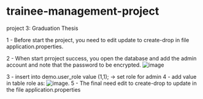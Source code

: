# trainee-management-project
project 3: Graduation Thesis

1 - Before start the project, you need to edit update to create-drop in file application.properties.

2 - When start prroject success, you open the database and add the admin account and note that the password to be encrypted.
 ![image](https://user-images.githubusercontent.com/66460744/121799434-4ca3f780-cc56-11eb-91e1-c7a19b03de73.png)
 
3 - insert into demo.user_role value (1,1); -> set role for admin
4 - add value in table role as:
![image](https://user-images.githubusercontent.com/66460744/121799537-e5d30e00-cc56-11eb-812f-abaee11dcb2f.png).
5 - The final need edit to create-drop to update in the file application.properties



